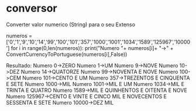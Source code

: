 # conversor

Converter valor numerico (String) para o seu Extenso

numeros = ['0','1','9','10','14','99','100','101','357','1000','1001','1034','1589','125967','10000']
for i in range(0,len(numeros)):
    print("Numero "+ numeros[i]+ "->" + ConvertCurrencyToPortuguese(numeros[i],False))

Resultado:
Numero 0->ZERO
Numero 1->UM
Numero 9->NOVE
Numero 10->DEZ
Numero 14->QUATORZE
Numero 99->NOVENTA E NOVE
Numero 100->CEM
Numero 101->CENTO E UM
Numero 357->TREZENTOS E CINQUENTA E SETE
Numero 1000->MIL
Numero 1001->MIL E UM
Numero 1034->MIL E TRINTA E QUATRO
Numero 1589->MIL E QUINHENTOS E OITENTA E NOVE
Numero 125967->CENTO E VINTE E CINCO MIL E NOVECENTOS E SESSENTA E SETE
Numero 10000->DEZ MIL
